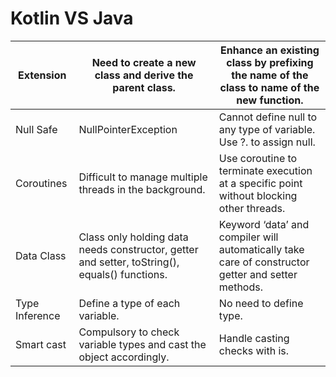 # Kotlin VS Java

| Extension | Need to create a new class and derive the parent class. | Enhance an existing class by prefixing the name of the class to name of the new function. |
| --- | --- | --- |
| Null Safe | NullPointerException | Cannot define null to any type of variable. Use ?. to assign null. |
| Coroutines | Difficult to manage multiple threads in the background. | Use coroutine to terminate execution at a specific point without blocking other threads. |
| Data Class | Class only holding data needs constructor, getter and setter, toString(), equals() functions. | Keyword ‘data’ and compiler will automatically take care of constructor getter and setter methods. |
| Type Inference | Define a type of each variable. | No need to define type. |
| Smart cast | Compulsory to check variable types and cast the object accordingly. | Handle casting checks with is. |